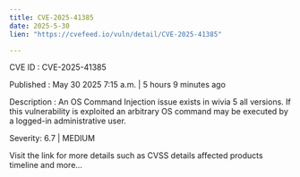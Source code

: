 ```yaml
---
title: CVE-2025-41385
date: 2025-5-30
lien: "https://cvefeed.io/vuln/detail/CVE-2025-41385"

---
```


CVE ID : CVE-2025-41385

Published :  May 30
2025
7:15 a.m. | 5 hours
9 minutes ago

Description : An OS Command Injection issue exists in wivia 5 all versions. If this vulnerability is exploited
an arbitrary OS command may be executed by a logged-in administrative user.

Severity: 6.7 | MEDIUM

Visit the link for more details
such as CVSS details
affected products
timeline
and more...
